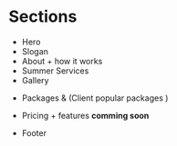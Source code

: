 # Sections

<!-- - Logo + Navigation -->

- Hero
- Slogan
- About + how it works
- Summer Services
- Gallery
<!-- - How it works -->
- Packages & (Client popular packages )
<!-- - Testimonials + gallery -->
- Pricing + features **comming soon**
<!-- - CTA -->
- Footer
